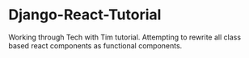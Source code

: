# Django-React-Tutorial
Working through Tech with Tim tutorial. Attempting to rewrite all class based react components as functional components.
